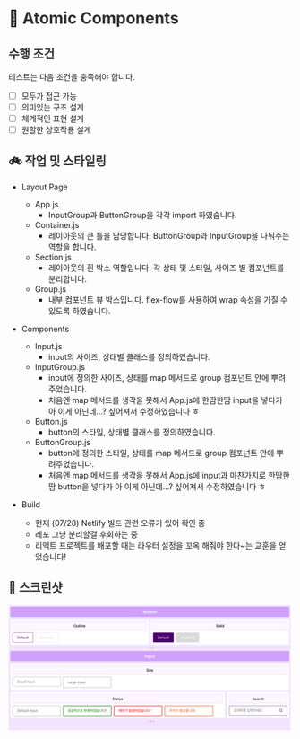# 🤝 <span style="color:#303030;">Atomic Components</span>

## <span style="color:#303030;">수행 조건</span>

테스트는 다음 조건을 충족해야 합니다.

- [ ] 모두가 접근 가능
- [ ] 의미있는 구조 설계
- [ ] 체계적인 표현 설계
- [ ] 원할한 상호작용 설계

## 🚲 <span style="color:#303030;">작업 및 스타일링</span>

- Layout Page

  - App.js
    - InputGroup과 ButtonGroup을 각각 import 하였습니다.
  - Container.js
    - 레이아웃의 큰 틀을 담당합니다. ButtonGroup과 InputGroup을 나눠주는 역할을 합니다.
  - Section.js
    - 레이아웃의 흰 박스 역할입니다. 각 상태 및 스타일, 사이즈 별 컴포넌트를 분리합니다.
  - Group.js
    - 내부 컴포넌트 뷰 박스입니다. flex-flow를 사용하여 wrap 속성을 가질 수 있도록 하였습니다.

- Components

  - Input.js
    - input의 사이즈, 상태별 클래스를 정의하였습니다.
  - InputGroup.js
    - input에 정의한 사이즈, 상태를 map 메서드로 group 컴포넌트 안에 뿌려주었습니다.
    - 처음엔 map 메서드를 생각을 못해서 App.js에 한땀한땀 input을 넣다가 아 이게 아닌데...? 싶어져서 수정하였습니다 ㅎ
  - Button.js
    - button의 스타일, 상태별 클래스를 정의하였습니다.
  - ButtonGroup.js
    - button에 정의한 스타일, 상태를 map 메서드로 group 컴포넌트 안에 뿌려주었습니다.
    - 처음엔 map 메서드를 생각을 못해서 App.js에 input과 마찬가지로 한땀한땀 button을 넣다가 아 이게 아닌데...? 싶어져서 수정하였습니다 ㅎ

- Build
  - 현재 (07/28) Netlify 빌드 관련 오류가 있어 확인 중
  - 레포 그냥 분리할걸 후회하는 중
  - 리액트 프로젝트를 배포할 때는 라우터 설정을 꼬옥 해줘야 한다~는 교훈을 얻었습니다!

## 🎥 <span style="color:#303030;">스크린샷</span>

![과제 스크린샷](image.png)

